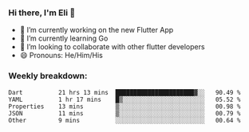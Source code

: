 ### Hi there, I'm Eli 👋
- 🔭 I’m currently working on the new Flutter App
- 🌱 I’m currently learning Go
- 🦄 I’m looking to collaborate with other flutter developers
- 😄 Pronouns: He/Him/His

### Weekly breakdown:
<!--START_SECTION:waka-->

```text
Dart          21 hrs 13 mins  ██████████████████████▓░░   90.49 %
YAML          1 hr 17 mins    █▒░░░░░░░░░░░░░░░░░░░░░░░   05.52 %
Properties    13 mins         ▒░░░░░░░░░░░░░░░░░░░░░░░░   00.98 %
JSON          11 mins         ▒░░░░░░░░░░░░░░░░░░░░░░░░   00.79 %
Other         9 mins          ░░░░░░░░░░░░░░░░░░░░░░░░░   00.64 %
```

<!--END_SECTION:waka-->
